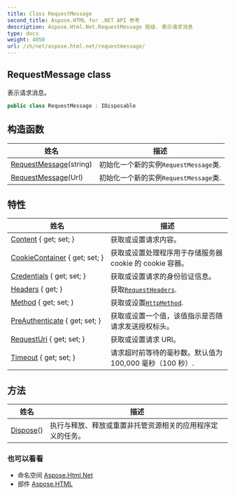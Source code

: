 ```yaml
---
title: Class RequestMessage
second_title: Aspose.HTML for .NET API 参考
description: Aspose.Html.Net.RequestMessage 班级. 表示请求消息
type: docs
weight: 4050
url: /zh/net/aspose.html.net/requestmessage/
---
```

## RequestMessage class

表示请求消息。

```csharp
public class RequestMessage : IDisposable
```

## 构造函数

| 姓名 | 描述 |
| --- | --- |
| [RequestMessage](requestmessage/#constructor_1)(string) | 初始化一个新的实例`RequestMessage`类. |
| [RequestMessage](requestmessage/#constructor)(Url) | 初始化一个新的实例`RequestMessage`类. |

## 特性

| 姓名 | 描述 |
| --- | --- |
| [Content](../../aspose.html.net/requestmessage/content/) { get; set; } | 获取或设置请求内容。 |
| [CookieContainer](../../aspose.html.net/requestmessage/cookiecontainer/) { get; set; } | 获取或设置处理程序用于存储服务器 cookie 的 cookie 容器。 |
| [Credentials](../../aspose.html.net/requestmessage/credentials/) { get; set; } | 获取或设置请求的身份验证信息。 |
| [Headers](../../aspose.html.net/requestmessage/headers/) { get; } | 获取[`RequestHeaders`](../requestheaders/). |
| [Method](../../aspose.html.net/requestmessage/method/) { get; set; } | 获取或设置[`HttpMethod`](../httpmethod/). |
| [PreAuthenticate](../../aspose.html.net/requestmessage/preauthenticate/) { get; set; } | 获取或设置一个值，该值指示是否随请求发送授权标头。 |
| [RequestUri](../../aspose.html.net/requestmessage/requesturi/) { get; set; } | 获取或设置请求 URI。 |
| [Timeout](../../aspose.html.net/requestmessage/timeout/) { get; set; } | 请求超时前等待的毫秒数。默认值为 100,000 毫秒（100 秒）. |

## 方法

| 姓名 | 描述 |
| --- | --- |
| [Dispose](../../aspose.html.net/requestmessage/dispose/)() | 执行与释放、释放或重置非托管资源相关的应用程序定义的任务。 |

### 也可以看看

* 命名空间 [Aspose.Html.Net](../../aspose.html.net/)
* 部件 [Aspose.HTML](../../)


